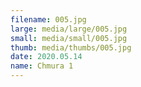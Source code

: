 ```yaml
---
filename: 005.jpg
large: media/large/005.jpg
small: media/small/005.jpg
thumb: media/thumbs/005.jpg
date: 2020.05.14
name: Chmura 1
---
```

